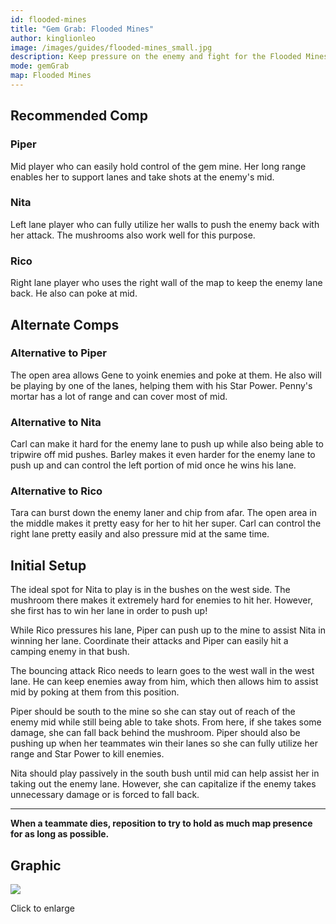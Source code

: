 ```yaml
---
id: flooded-mines
title: "Gem Grab: Flooded Mines"
author: kinglionleo
image: /images/guides/flooded-mines_small.jpg
description: Keep pressure on the enemy and fight for the Flooded Mines from a safe distance with Piper, Nita and Rico.
mode: gemGrab
map: Flooded Mines
---
```


Recommended Comp
---

### Piper

<media-img path="/brawlers/piper/avatar" size="96" clazz="h-16 float-right p-2"></media-img>

Mid player who can easily hold control of the gem mine. Her long range enables her to support lanes and take shots at the enemy's mid.

### Nita

<media-img path="/brawlers/nita/avatar" size="96" clazz="h-16 float-right p-2"></media-img>

Left lane player who can fully utilize her walls to push the enemy back with her attack. The mushrooms also work well for this purpose.

### Rico

<media-img path="/brawlers/rico/avatar" size="96" clazz="h-16 float-right p-2"></media-img>

Right lane player who uses the right wall of the map to keep the enemy lane back. He also can poke at mid.

Alternate Comps
---

### Alternative to Piper

<media-img path="/brawlers/gene/avatar" size="60" clazz="h-10 float-right p-1"></media-img>

<media-img path="/brawlers/penny/avatar" size="60" clazz="h-10 float-right p-1"></media-img>

The open area allows Gene to yoink enemies and poke at them. He also will be playing by one of the lanes, helping them with his Star Power.
Penny's mortar has a lot of range and can cover most of mid.

### Alternative to Nita

<media-img path="/brawlers/carl/avatar" size="60" clazz="h-10 float-right p-1"></media-img>

<media-img path="/brawlers/barley/avatar" size="60" clazz="h-10 float-right p-1"></media-img>

Carl can make it hard for the enemy lane to push up while also being able to tripwire off mid pushes.
Barley makes it even harder for the enemy lane to push up and can control the left portion of mid once he wins his lane.

### Alternative to Rico

<media-img path="/brawlers/tara/avatar" size="60" clazz="h-10 float-right p-1"></media-img>

<media-img path="/brawlers/carl/avatar" size="60" clazz="h-10 float-right p-1"></media-img>

Tara can burst down the enemy laner and chip from afar. The open area in the middle makes it pretty easy for her to hit her super.
Carl can control the right lane pretty easily and also pressure mid at the same time.

Initial Setup
---

The ideal spot for Nita to play is in the bushes on the west side. The mushroom there makes it extremely hard for enemies to hit her. However, she first has to win her lane in order to push up!

While Rico pressures his lane, Piper can push up to the mine to assist Nita in winning her lane. Coordinate their attacks and Piper can easily hit a camping enemy in that bush.

The bouncing attack Rico needs to learn goes to the west wall in the west lane. He can keep enemies away from him, which then allows him to assist mid by poking at them from this position.

Piper should be south to the mine so she can stay out of reach of the enemy mid while still being able to take shots. From here, if she takes some damage, she can fall back behind the mushroom. Piper should also be pushing up when her teammates win their lanes so she can fully utilize her range and Star Power to kill enemies.

Nita should play passively in the south bush until mid can help assist her in taking out the enemy lane. However, she can capitalize if the enemy takes unnecessary damage or is forced to fall back.

---

**When a teammate dies, reposition to try to hold as much map presence for as long as possible.**

Graphic
---

<img class="lightbox" src="/images/guides/flooded-mines.jpg">

Click to enlarge
